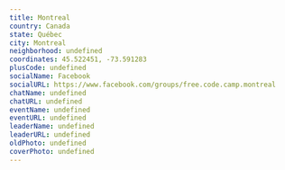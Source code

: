 ```yaml
---
title: Montreal
country: Canada
state: Québec
city: Montreal
neighborhood: undefined
coordinates: 45.522451, -73.591283
plusCode: undefined
socialName: Facebook
socialURL: https://www.facebook.com/groups/free.code.camp.montreal
chatName: undefined
chatURL: undefined
eventName: undefined
eventURL: undefined
leaderName: undefined
leaderURL: undefined
oldPhoto: undefined
coverPhoto: undefined
---
```

